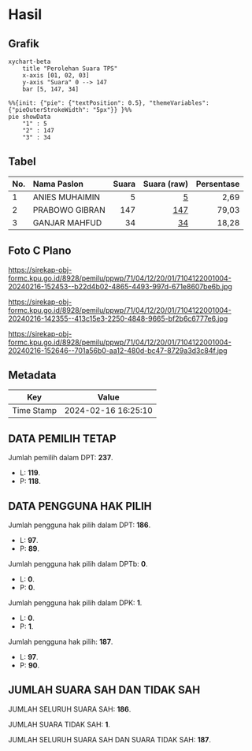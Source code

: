 # Hasil

## Grafik

```mermaid
xychart-beta
    title "Perolehan Suara TPS"
    x-axis [01, 02, 03]
    y-axis "Suara" 0 --> 147
    bar [5, 147, 34]
```

```mermaid
%%{init: {"pie": {"textPosition": 0.5}, "themeVariables": {"pieOuterStrokeWidth": "5px"}} }%%
pie showData
    "1" : 5
    "2" : 147
    "3" : 34
```

## Tabel

| No. | Nama Paslon    | Suara | Suara (raw) | Persentase |
|:--- |:-------------- | -----:| -----------:| ----------:|
| 1   | ANIES MUHAIMIN | 5     | [5][p-1]    | 2,69       |
| 2   | PRABOWO GIBRAN | 147   | [147][p-2]  | 79,03      |
| 3   | GANJAR MAHFUD  | 34    | [34][p-3]   | 18,28      |


[p-1]: https://github.com/gigit-pemilu/pemilu-2024-71-sulawesi-utara/blob/main/pilpres/hitung-suara/sub/71-sulawesi-utara/sub/04-kepulauan-talaud/sub/12-kalongan/sub/2001-kalongan/sub/004-tps/sub/paslon-1.txt
[p-2]: https://github.com/gigit-pemilu/pemilu-2024-71-sulawesi-utara/blob/main/pilpres/hitung-suara/sub/71-sulawesi-utara/sub/04-kepulauan-talaud/sub/12-kalongan/sub/2001-kalongan/sub/004-tps/sub/paslon-2.txt
[p-3]: https://github.com/gigit-pemilu/pemilu-2024-71-sulawesi-utara/blob/main/pilpres/hitung-suara/sub/71-sulawesi-utara/sub/04-kepulauan-talaud/sub/12-kalongan/sub/2001-kalongan/sub/004-tps/sub/paslon-3.txt

## Foto C Plano

https://sirekap-obj-formc.kpu.go.id/8928/pemilu/ppwp/71/04/12/20/01/7104122001004-20240216-152453--b22d4b02-4865-4493-997d-671e8607be6b.jpg

https://sirekap-obj-formc.kpu.go.id/8928/pemilu/ppwp/71/04/12/20/01/7104122001004-20240216-142355--413c15e3-2250-4848-9665-bf2b6c6777e6.jpg

https://sirekap-obj-formc.kpu.go.id/8928/pemilu/ppwp/71/04/12/20/01/7104122001004-20240216-152646--701a56b0-aa12-480d-bc47-8729a3d3c84f.jpg


## Metadata

| Key        | Value               |
| ---------- | ------------------- |
| Time Stamp | 2024-02-16 16:25:10 |


## DATA PEMILIH TETAP

Jumlah pemilih dalam DPT: **237**.
 * L: **119**.
 * P: **118**.

## DATA PENGGUNA HAK PILIH

Jumlah pengguna hak pilih dalam DPT: **186**.
 * L: **97**.
 * P: **89**.

Jumlah pengguna hak pilih dalam DPTb: **0**.
 * L: **0**.
 * P: **0**.

Jumlah pengguna hak pilih dalam DPK: **1**.
 * L: **0**.
 * P: **1**.

Jumlah pengguna hak pilih: **187**.
 * L: **97**.
 * P: **90**.

## JUMLAH SUARA SAH DAN TIDAK SAH

JUMLAH SELURUH SUARA SAH: **186**.

JUMLAH SUARA TIDAK SAH: **1**.

JUMLAH SELURUH SUARA SAH DAN SUARA TIDAK SAH: **187**.


